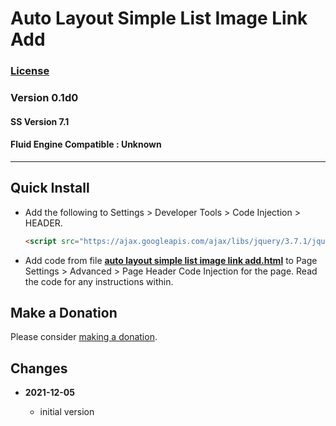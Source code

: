 # Auto Layout Simple List Image Link Add

### [License][99]

### Version 0.1d0

#### SS Version 7.1

#### Fluid Engine Compatible : Unknown

---

## Quick Install

* Add the following to Settings > Developer Tools > Code Injection > HEADER.
  
  ```html
  <script src="https://ajax.googleapis.com/ajax/libs/jquery/3.7.1/jquery.min.js"></script>
  ```
  
* Add code from file
  **[auto layout simple list image link add.html](auto%20layout%20simple%20list%20image%20link%20add.html#L1)**
  to Page Settings > Advanced > Page Header Code Injection for the page. Read
  the code for any instructions within.

## Make a Donation

Please consider
[making a donation](https://github.com/tomsWebConsulting/twcsl#make-a-donation).

## Changes

<!-- * **2021-08-15**
  
  * added kill upon user action
  * bumped version to 0.2d0
  -->
* **2021-12-05**
  
  * initial version

[99]: https://github.com/tomsWebConsulting/twcsl/blob/main/LICENSE.txt#L1
